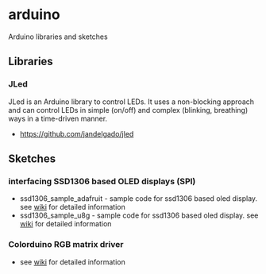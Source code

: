 # arduino
Arduino libraries and sketches

## Libraries
### JLed
JLed is an Arduino library to control LEDs. It uses a non-blocking approach and can control LEDs in simple (on/off) and complex (blinking, breathing) ways in a time-driven manner.

* https://github.com/jandelgado/jled

## Sketches
### interfacing SSD1306 based OLED displays (SPI)
* ssd1306_sample_adafruit - sample code for ssd1306 based oled display. see [wiki](http://github.com/pacodelgado/arduino/wiki/SSD1306-based-OLED-connected-to-Arduino) for detailed information
*  ssd1306_sample_u8g - sample code for ssd1306 based oled display. see [wiki](http://github.com/pacodelgado/arduino/wiki/SSD1306-based-OLED-connected-to-Arduino) for detailed information


### Colorduino RGB matrix driver
* see [wiki](https://github.com/pacodelgado/arduino/wiki/Colorduino) for detailed information
